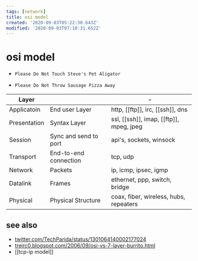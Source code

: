```yaml
---
tags: [network]
title: osi model
created: '2020-09-03T05:22:30.643Z'
modified: '2020-09-03T07:10:31.652Z'
---
```


# osi model

- `Please Do Not Touch Steve's Pet Aligator`

- `Please Do Not Throw Sausage Pizza Away`

Layer         |                         | -
--            |--                       |--
Applicatoin   | End user Layer          | http, [[ftp]], irc, [[ssh]], dns
Presentation  | Syntax Layer            | ssl, [[ssh]], imap, [[ftp]], mpeg, jpeg
Session       | Sync and send to port   | api's, sockets, winsock
Transport     | End-to-end connection   | tcp, udp
Network       | Packets                 | ip, icmp, ipsec, igmp
Datalink      | Frames                  | ethernet, ppp, switch, bridge
Physical      | Physical Structure      | coax, fiber, wireless, hubs, repeaters

## see also
- [twitter.com/TechParida/status/1301064140002177024](https://twitter.com/TechParida/status/1301064140002177024)
- [trejrc0.blogspot.com/2006/09/osi-vs-7-layer-burrito.html](https://trejrc0.blogspot.com/2006/09/osi-vs-7-layer-burrito.html)
- [[tcp-ip model]]
